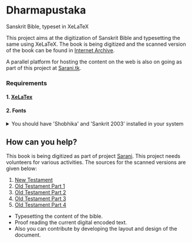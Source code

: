 # Dharmapustaka
Sanskrit Bible, typeset in XeLaTeX

This project aims at the digitization of Sanskrit Bible and typesetting the same using XeLaTeX.
The book is being digitized and the scanned version of the book can be found in [Internet Archive](https://archive.org/details/dharmmapustakasy00brit).

A parallel platform for hosting the content on the web is also on going as part of this project at [Sarani.tk](http://www.sarani.tk).

### Requirements

#### 1. [XeLaTex](https://www.latex-project.org/get/)


#### 2. Fonts
<details>
<summary>You should have 'Shobhika' and 'Sankrit 2003' installed in your system</summary>
 You can download shobhika fonts from [https://github.com/Sandhi-IITBombay/Shobhika/releases]
 You can download Sanskrit 2003 font from [https://omkarananda-ashram.org/Sanskrit/sanskrit2003.zip]
</details>

## How can you help?
This book is being digitized as part of project [Sarani](http://www.sarani.tk). This project needs volunteers for various activities.
The sources for the scanned versions are given below:
1. [New Testament](https://archive.org/details/dharmmapustakasy00brit)
2. [Old Testament Part 1](http://www.archive.org/details/holybibleinsansc00gill)
3. [Old Testament Part 2](http://www.archive.org/details/holybibleinsansc02weng)
4. [Old Testament Part 3](http://www.archive.org/details/holybibleinsansc03weng)
5. [Old Testament Part 4](http://www.archive.org/details/holybibleinsansc04weng)

* Typesetting the content of the bible.
* Proof reading the current digital encoded text.
* Also you can contribute by developing the layout and design of the document.
